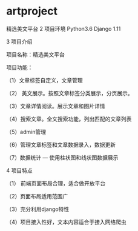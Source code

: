 # artproject
精选美文平台
2 项目环境
   Python3.6     Django 1.11

3  项目介绍

项目名称：精选美文平台

项目功能：

（1）文章标签自定义，文章管理

（2） 美文展示。按照文章标签分类展示，分页展示。

（3）文章详情阅读。展示文章和图片详情

（4）搜索文章。全文搜索功能，列出匹配的文章列表

（5）admin管理

（6）管理文章标签和文章数据录入，数据更新

（7）数据统计 — 使用柱状图和线状图数据展示


4   项目特点

   （1） 前端页面布局合理，适合做开放平台

   （2）页面布局适用范围广

   （3）充分利用django特性

   （4）项目接入性好，文本内容适合于接入网络爬虫
